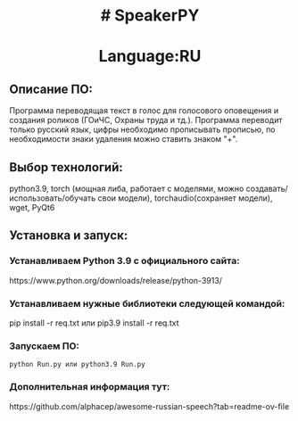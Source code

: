 <h1 align="center"># SpeakerPY </h1>
<h1 align="center">Language:RU </h1>

<h2>Описание ПО:</h2>
<p>Программа переводящая текст в голос для голосового оповещения и создания роликов (ГОиЧС, Охраны труда и тд.).
Программа переводит только русский язык, цифры необходимо прописывать прописью, по необходимости знаки удаления
можно ставить знаком "+".</p>

<h2>Выбор технологий:</h2>
<p>python3.9, torch (мощная либа, работает с моделями, можно создавать/использовать/обучать свои модели), torchaudio(сохраняет модели), wget, PyQt6</p>

<h2>Установка и запуск:</h2>
<h3>Устанавливаем Python 3.9 c официального сайта:</h3> 
<p>https://www.python.org/downloads/release/python-3913/</p>

<h3>Устанавливаем нужные библиотеки следующей командой:</h3>
<p>pip install -r req.txt или pip3.9 install -r req.txt</p>

<h3>Запускаем ПО:</h3>
<p><code>python Run.py или python3.9 Run.py</code></p>

<h3>Дополнительная информация тут:</h3>
<p>https://github.com/alphacep/awesome-russian-speech?tab=readme-ov-file</p>